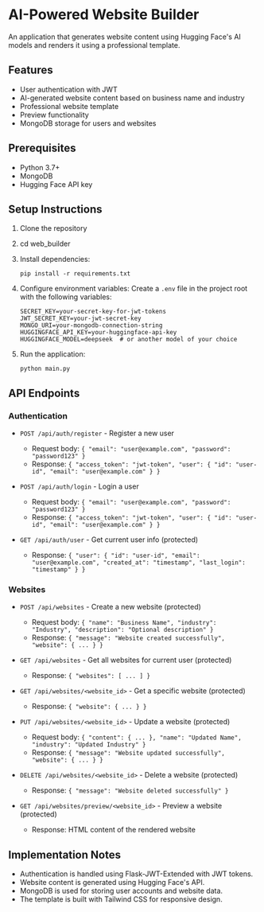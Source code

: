 # AI-Powered Website Builder

An application that generates website content using Hugging Face's AI models and renders it using a professional template.

## Features

- User authentication with JWT
- AI-generated website content based on business name and industry
- Professional website template
- Preview functionality
- MongoDB storage for users and websites

## Prerequisites

- Python 3.7+
- MongoDB
- Hugging Face API key

## Setup Instructions

1. Clone the repository
2. cd web_builder
3. Install dependencies:
   ```
   pip install -r requirements.txt
   ```

4. Configure environment variables:
   Create a `.env` file in the project root with the following variables:
   ```
   SECRET_KEY=your-secret-key-for-jwt-tokens
   JWT_SECRET_KEY=your-jwt-secret-key
   MONGO_URI=your-mongodb-connection-string
   HUGGINGFACE_API_KEY=your-huggingface-api-key
   HUGGINGFACE_MODEL=deepseek  # or another model of your choice
   ```

5. Run the application:
   ```
   python main.py
   ```

## API Endpoints

### Authentication

- `POST /api/auth/register` - Register a new user
  - Request body: `{ "email": "user@example.com", "password": "password123" }`
  - Response: `{ "access_token": "jwt-token", "user": { "id": "user-id", "email": "user@example.com" } }`

- `POST /api/auth/login` - Login a user
  - Request body: `{ "email": "user@example.com", "password": "password123" }`
  - Response: `{ "access_token": "jwt-token", "user": { "id": "user-id", "email": "user@example.com" } }`

- `GET /api/auth/user` - Get current user info (protected)
  - Response: `{ "user": { "id": "user-id", "email": "user@example.com", "created_at": "timestamp", "last_login": "timestamp" } }`

### Websites

- `POST /api/websites` - Create a new website (protected)
  - Request body: `{ "name": "Business Name", "industry": "Industry", "description": "Optional description" }`
  - Response: `{ "message": "Website created successfully", "website": { ... } }`

- `GET /api/websites` - Get all websites for current user (protected)
  - Response: `{ "websites": [ ... ] }`

- `GET /api/websites/<website_id>` - Get a specific website (protected)
  - Response: `{ "website": { ... } }`

- `PUT /api/websites/<website_id>` - Update a website (protected)
  - Request body: `{ "content": { ... }, "name": "Updated Name", "industry": "Updated Industry" }`
  - Response: `{ "message": "Website updated successfully", "website": { ... } }`

- `DELETE /api/websites/<website_id>` - Delete a website (protected)
  - Response: `{ "message": "Website deleted successfully" }`

- `GET /api/websites/preview/<website_id>` - Preview a website (protected)
  - Response: HTML content of the rendered website

## Implementation Notes

- Authentication is handled using Flask-JWT-Extended with JWT tokens.
- Website content is generated using Hugging Face's API.
- MongoDB is used for storing user accounts and website data.
- The template is built with Tailwind CSS for responsive design.
